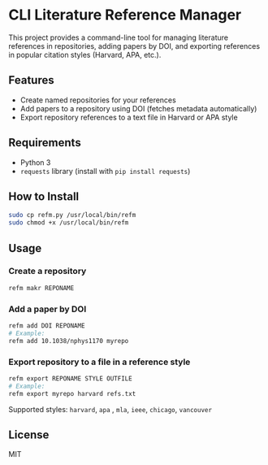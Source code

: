 
# CLI Literature Reference Manager

This project provides a command-line tool for managing literature references in repositories, adding papers by DOI, and exporting references in popular citation styles (Harvard, APA, etc.).

## Features
- Create named repositories for your references
- Add papers to a repository using DOI (fetches metadata automatically)
- Export repository references to a text file in Harvard or APA style

## Requirements
- Python 3
- `requests` library (install with `pip install requests`)

## How to Install
```bash 
sudo cp refm.py /usr/local/bin/refm
sudo chmod +x /usr/local/bin/refm
``` 

## Usage

### Create a repository
```bash
refm makr REPONAME
```

### Add a paper by DOI
```bash
refm add DOI REPONAME
# Example:
refm add 10.1038/nphys1170 myrepo
```


### Export repository to a file in a reference style
```bash
refm export REPONAME STYLE OUTFILE
# Example:
refm export myrepo harvard refs.txt
```

Supported styles: `harvard`, `apa` , `mla`, `ieee`, `chicago`, `vancouver`


## License
MIT
